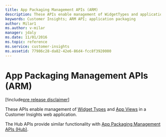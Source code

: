 ```yaml
---
title: App Packaging Management APIs (ARM) 
description: These APIs enable management of WidgetTypes and application Views.
keywords: Customer Insights; ARM API; application packaging
author: Milar1
ms.author: v-milar
manager: jdaly
ms.date: 11/01/2016
ms.topic: reference
ms.service: customer-insights 
ms.assetid: 77986c28-da82-42e6-86d4-fcc8f3920000
---
```


App Packaging Management APIs (ARM)
===================================

[!include[pre release disclaimer](../../../includes/cc-beta-prerelease-disclaimer.md)]

These APIs enable management of [Widget Types](../types/widgettype.md) and [App Views](../types/view.md) in a Customer Insights web application.  

The Hub APIs provide similar functionality with [App Packaging Management APIs (Hub)](../hub/apppackagingmngnt.md).


